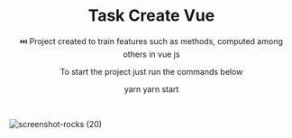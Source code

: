 <h1 align="center">Task Create Vue</h1>

<p align="center">⏭️ Project created to train features such as methods, computed among others in vue js</p>

<p align="center">To start the project just run the commands below</p>

<p display="flex" align="center">
  yarn 
  yarn start
</p>

<br/>

![screenshot-rocks (20)](https://user-images.githubusercontent.com/68617133/169669970-80cbbce6-4455-4fda-8a18-e473638a8193.png)
